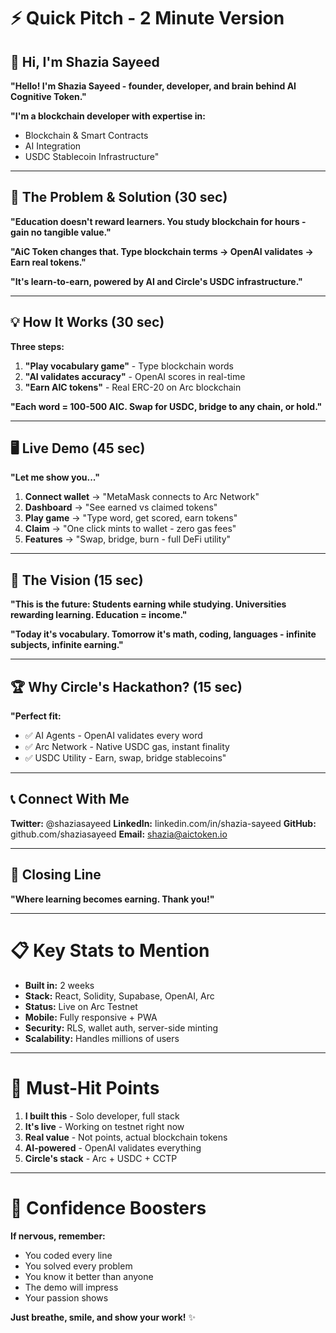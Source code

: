 # ⚡ Quick Pitch - 2 Minute Version

## 👋 Hi, I'm Shazia Sayeed

**"Hello! I'm Shazia Sayeed - founder, developer, and brain behind AI Cognitive Token."**

**"I'm a blockchain developer with expertise in:**
- Blockchain & Smart Contracts
- AI Integration
- USDC Stablecoin Infrastructure"

---

## 🚀 The Problem & Solution (30 sec)

**"Education doesn't reward learners. You study blockchain for hours - gain no tangible value."**

**"AiC Token changes that. Type blockchain terms → OpenAI validates → Earn real tokens."**

**"It's learn-to-earn, powered by AI and Circle's USDC infrastructure."**

---

## 💡 How It Works (30 sec)

**Three steps:**

1. **"Play vocabulary game"** - Type blockchain words
2. **"AI validates accuracy"** - OpenAI scores in real-time
3. **"Earn AIC tokens"** - Real ERC-20 on Arc blockchain

**"Each word = 100-500 AIC. Swap for USDC, bridge to any chain, or hold."**

---

## 🖥️ Live Demo (45 sec)

**"Let me show you..."**

1. **Connect wallet** → "MetaMask connects to Arc Network"
2. **Dashboard** → "See earned vs claimed tokens"
3. **Play game** → "Type word, get scored, earn tokens"
4. **Claim** → "One click mints to wallet - zero gas fees"
5. **Features** → "Swap, bridge, burn - full DeFi utility"

---

## 🎯 The Vision (15 sec)

**"This is the future: Students earning while studying. Universities rewarding learning. Education = income."**

**"Today it's vocabulary. Tomorrow it's math, coding, languages - infinite subjects, infinite earning."**

---

## 🏆 Why Circle's Hackathon? (15 sec)

**"Perfect fit:**
- ✅ AI Agents - OpenAI validates every word
- ✅ Arc Network - Native USDC gas, instant finality
- ✅ USDC Utility - Earn, swap, bridge stablecoins"

---

## 📞 Connect With Me

**Twitter:** @shaziasayeed
**LinkedIn:** linkedin.com/in/shazia-sayeed
**GitHub:** github.com/shaziasayeed
**Email:** shazia@aictoken.io

---

## 🎤 Closing Line

**"Where learning becomes earning. Thank you!"**

---

# 📋 Key Stats to Mention

- **Built in:** 2 weeks
- **Stack:** React, Solidity, Supabase, OpenAI, Arc
- **Status:** Live on Arc Testnet
- **Mobile:** Fully responsive + PWA
- **Security:** RLS, wallet auth, server-side minting
- **Scalability:** Handles millions of users

---

# 🎯 Must-Hit Points

1. **I built this** - Solo developer, full stack
2. **It's live** - Working on testnet right now
3. **Real value** - Not points, actual blockchain tokens
4. **AI-powered** - OpenAI validates everything
5. **Circle's stack** - Arc + USDC + CCTP

---

# 💪 Confidence Boosters

**If nervous, remember:**
- You coded every line
- You solved every problem
- You know it better than anyone
- The demo will impress
- Your passion shows

**Just breathe, smile, and show your work!** ✨
